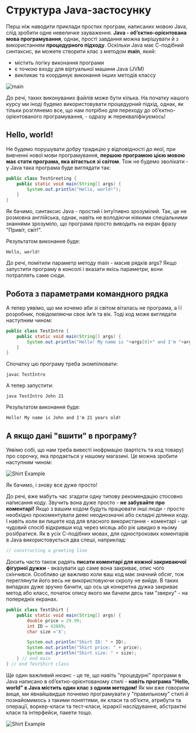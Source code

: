 # Структура Java-застосунку
Перш ніж наводити приклади простих програм, написаних мовою Java, слід зробити одне невеличке зауваження.
**Java - об’єктно-орієнтована мова програмування**, однак, прості завдання можна вирішувати й з використанням **процедурного підходу**.
Оскільки Java має С-подібний синтаксис, ви можете створити клас з методом **main**, який:
* містить логіку виконання програми
* є точкою входу для віртуальної машини Java (JVM)
* викликає та координує виконання інших методів классу

![main](https://raw.githubusercontent.com/ppc-ntu-khpi/oop/gh-pages/img-modules/Java-main.png)

До речі, таких виконуваних файлів може бути кілька. На початку нашого курсу ми іноді будемо використовувати процедурний підхід, однак, як тільки
розглянемо все, що нам потрібно для переходу до об’єктно-орієнтованого програмування, - одразу ж перекваліфікуємось!

## Hello, world!

Не будемо порушувати добру традицію у відповідності до якої, при вивченні нової мови програмування, **першою програмою цією мовою має стати програма, яка вітається зі світом**.
Тож не будемо зволікати - у Java така програма буде виглядати так:

```java
public class TestGreeting {
    public static void main(String[] args) {
        System.out.println("Hello, world!");
    }
}
```
Як бачимо, синтаксис Java - простий і інтуїтивно зрозумілий. Так, це не розмовна англійська, однак, навіть не володіючи ніякими спеціальними знаннями зрозуміло,
що програма просто виводить на екран фразу "Привіт, світ!".

Результатом виконання буде:

```shell
Hello, world!
```

До речі, помітили параметр методу main - масив рядків args? Якщо запустити програму в консолі і вказати якісь параметри, вони потраплять саме сюди.

## Робота з параметрами командного рядка

А тепер уявімо, що ми хочемо аби зі світом віталась не програма, а її розробник, повідомляючи своє ім’я та вік.
Тоді код може виглядати наступним чином:

```java
public class TestIntro {
    public static void main(String[] args) {
        System.out.println("Hello! My name is "+args[0]+" and I'm "+args[1]+" years old!");
    }
}
```

Спочатку цю програму треба зкомпілювати:

```shell
javac TestIntro
```

А тепер запустити:

```shell
java TestIntro John 21
```

Результатом виконання буде:

```shell
Hello! My name is John and I'm 21 years old!
```

## А якщо дані "вшити" в програму?

Уявімо собі, що нам треба вивесті інофрмацію (вартість та код товару) про сорочку, яка продається у нашому магазині. 
Це можна зробити наступним чином:

![Shirt Example](https://raw.githubusercontent.com/ppc-ntu-khpi/oop/gh-pages/img-modules/Shirt_example.png)

Як бачимо, і знову все дуже просто!

До речі, вже мабуть час згадати одну типову рекомендацію стосовно написання коду. Звучить вона дуже просто - **не забувайте про коментарі!**
Якщо з вашим кодом будуть працювати інші люди - просто необхідно прокоментувати деякі неоднозначні або складні ділянки коду.
І навіть коли ви пишете код для власного використання - коментарі - це чудовий спосіб відкривши код через місяць або рік швидко в ньому розібратися.
Як в усіх С-подібних мовах, для однострокових коментарів в Java використовується два слеші, наприклад:

```java
// constructing a greeting line
```

Досить часто також радять **писати коментарі для кожної закриваючої фігурної дужки** - вказувати що саме вона закриває,
опис чого скінчився. Особливо це важливо коли ваш код має значний обсяг, тож переглянути його весь не використовуючи скролу не вийде.
В таких випадках дуже зручно бачити, що ось ця конкретна дужка закриває метод або класс, початок опису якого ми бачили десь там "зверху" - на попередніх екранах. 

```java
public class TestShirt {
    public static void main(String[] args) {
        double price = 29.99;
        int ID = 42889;
        char size ='X';

        System.out.println("Shirt ID: " + ID);
        System.out.println("Shirt price: " + price);
        System.out.println("Shirt size: " + size);
    } // end main
} // end TestShirt class
```

Ще один важливий нюанс - це те, що навіть "процедурні" програми в Java написано в об’єктно-орієнтованому стилі - **навіть програма "Hello, world" в Java містить один клас з одним методом!**
Як ми вже говорили вище, ми явнайшвидше почнемо програмувати у "правильному" стилі й познайомимось з такими поняттями, як
класи та об’єкти, атрибути та операції, воркер-класи та тест-класи, ієрархії наслідування, абстрактні класи та інтерфейси, пакети тощо.

![Shirt Example](https://raw.githubusercontent.com/ppc-ntu-khpi/oop/gh-pages/img-modules/OOP.png)